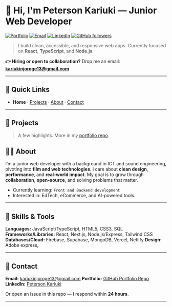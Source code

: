 # 👋 Hi, I'm **Peterson Kariuki** — Junior Web Developer

[![Portfolio](https://img.shields.io/badge/Website-Portfolio-000?logo=vercel\&logoColor=white)](https://github.com/jonnieke/Peterson/)
[![Email](https://img.shields.io/badge/Email-kariukinjoroge13%40gmail.com-3B82F6)](mailto:kariukinjoroge13@gmail.com)
[![LinkedIn](https://img.shields.io/badge/LinkedIn-Connect-0A66C2?logo=linkedin\&logoColor=white)](https://www.linkedin.com/in/petersonkariuki/)
[![GitHub followers](https://img.shields.io/github/followers/jonnieke?style=social)](https://github.com/jonnieke)

> I build clean, accessible, and responsive web apps. Currently focused on **React**, **TypeScript**, and **Node.js**.

**👉 Hiring or open to collaboration?** Drop me an email: **[kariukinjoroge13@gmail.com](mailto:kariukinjoroge13@gmail.com)**

---

## 🔗 Quick Links

* **Home** · [Projects](#-projects) · [About](#-about) · [Contact](#-contact)

---

## 🚀 Projects

> A few highlights. More in my [portfolio repo](https://github.com/jonnieke/).


## 🧑‍💻 About

I’m a junior web developer with a background in ICT and sound engineering, pivoting into **film and web technologies**. I care about **clean design**, **performance**, and **real-world impact**. My goal is to grow through **collaboration**, **open-source**, and solving problems that matter.

* Currently learning: `Front and Backend development`
* Interested in: EdTech, eCommerce, and AI-powered tools.

---

## 🧰 Skills & Tools

**Languages:** JavaScript/TypeScript, HTML5, CSS3, SQL
**Frameworks/Libraries:** React, Next.js, Node.js/Express, Tailwind CSS
**Databases/Cloud:** Firebase, Supabase, MongoDB, Vercel, Netlify
**Design:** Adobe express,

---


## 📮 Contact

**Email:** [kariukinjoroge13@gmail.com](mailto:kariukinjoroge13@gmail.com)
**Portfolio:** [GitHub Portfolio Repo](https://github.com/jonnieke/Peterson/)
**LinkedIn:** [Peterson Kariuki](https://www.linkedin.com/in/petersonkariuki/)

Or open an issue in this repo — I respond within **24 hours**.

---

